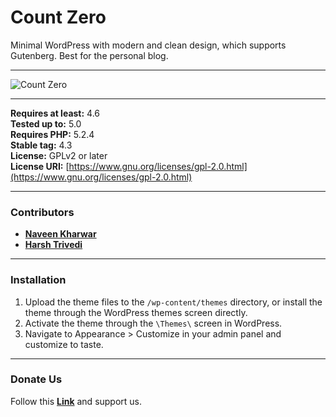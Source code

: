 # **Count Zero**
Minimal WordPress with modern and clean design, which supports Gutenberg. Best for the personal blog.

---

![Count Zero](https://i.imgur.com/Cj1l7d6.png)

---

**Requires at least:** 4.6 <br>
**Tested up to:** 5.0 <br>
**Requires PHP:** 5.2.4 <br>
**Stable tag:** 4.3 <br>
**License:** GPLv2 or later <br>
**License URI:** [https://www.gnu.org/licenses/gpl-2.0.html](https://www.gnu.org/licenses/gpl-2.0.html)

---

### Contributors
* [**Naveen Kharwar**](https://www.naveenkharwar.com)
* [**Harsh Trivedi**](https://harsh98trivedi.github.io)

---

### Installation
1. Upload the theme files to the `/wp-content/themes` directory, or install the theme through the WordPress themes screen directly. <br>
2. Activate the theme through the `\Themes\` screen in WordPress. <br>
3. Navigate to Appearance > Customize in your admin panel and customize to taste.

---

### Donate Us
Follow this [**Link**](http://naveenkharwar.com/donate/) and support us.